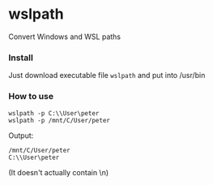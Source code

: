 # wslpath
Convert Windows and WSL paths

### Install
Just download executable file ```wslpath``` and put into /usr/bin

### How to use
```shell
wslpath -p C:\\User\peter
wslpath -p /mnt/C/User/peter
```
Output:
```shell
/mnt/C/User/peter
C:\\User\peter
```
(It doesn't actually contain \n)
